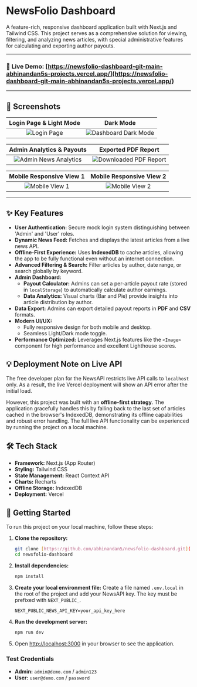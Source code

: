 # NewsFolio Dashboard

A feature-rich, responsive dashboard application built with Next.js and Tailwind CSS. This project serves as a comprehensive solution for viewing, filtering, and analyzing news articles, with special administrative features for calculating and exporting author payouts.

---

### 🚀 **Live Demo:** [https://newsfolio-dashboard-git-main-abhinandan5s-projects.vercel.app/](https://newsfolio-dashboard-git-main-abhinandan5s-projects.vercel.app/)

---

## 📸 Screenshots

| Login Page & Light Mode | Dark Mode |
| :---: | :---: |
| ![Login Page](photos/Login-Page.png) | ![Dashboard Dark Mode](photos/dashboard-dark.png) |

| Admin Analytics & Payouts | Exported PDF Report |
| :---: | :---: |
| ![Admin News Analytics](photos/admin-News-Analytics-Charts.png) | ![Downloaded PDF Report](photos/downloaded-pdf.png) |

| Mobile Responsive View 1 | Mobile Responsive View 2 |
| :---: | :---: |
| ![Mobile View 1](photos/mobile-view-1.png) | ![Mobile View 2](photos/mobile-view-2.png) |

---

## ✨ Key Features

-   **User Authentication:** Secure mock login system distinguishing between 'Admin' and 'User' roles.
-   **Dynamic News Feed:** Fetches and displays the latest articles from a live news API.
-   **Offline-First Experience:** Uses **IndexedDB** to cache articles, allowing the app to be fully functional even without an internet connection.
-   **Advanced Filtering & Search:** Filter articles by author, date range, or search globally by keyword.
-   **Admin Dashboard:**
    -   **Payout Calculator:** Admins can set a per-article payout rate (stored in `localStorage`) to automatically calculate author earnings.
    -   **Data Analytics:** Visual charts (Bar and Pie) provide insights into article distribution by author.
-   **Data Export:** Admins can export detailed payout reports in **PDF** and **CSV** formats.
-   **Modern UI/UX:**
    -   Fully responsive design for both mobile and desktop.
    -   Seamless Light/Dark mode toggle.
-   **Performance Optimized:** Leverages Next.js features like the `<Image>` component for high performance and excellent Lighthouse scores.

## 💡 Deployment Note on Live API

The free developer plan for the NewsAPI restricts live API calls to `localhost` only. As a result, the live Vercel deployment will show an API error after the initial load.

However, this project was built with an **offline-first strategy**. The application gracefully handles this by falling back to the last set of articles cached in the browser's IndexedDB, demonstrating its offline capabilities and robust error handling. The full live API functionality can be experienced by running the project on a local machine.

## 🛠️ Tech Stack

-   **Framework:** Next.js (App Router)
-   **Styling:** Tailwind CSS
-   **State Management:** React Context API
-   **Charts:** Recharts
-   **Offline Storage:** IndexedDB
-   **Deployment:** Vercel

## 🚀 Getting Started

To run this project on your local machine, follow these steps:

1.  **Clone the repository:**
    ```bash
    git clone [https://github.com/abhinandan5/newsfolio-dashboard.git](https://github.com/abhinandan5/newsfolio-dashboard.git)
    cd newsfolio-dashboard
    ```

2.  **Install dependencies:**
    ```bash
    npm install
    ```
3.  **Create your local environment file:**
    Create a file named `.env.local` in the root of the project and add your NewsAPI key. The key must be prefixed with `NEXT_PUBLIC_`.
    ```
    NEXT_PUBLIC_NEWS_API_KEY=your_api_key_here
    ```

4.  **Run the development server:**
    ```bash
    npm run dev
    ```

5.  Open [http://localhost:3000](http://localhost:3000) in your browser to see the application.

### Test Credentials

-   **Admin:** `admin@demo.com` / `admin123`
-   **User:** `user@demo.com` / `password`
